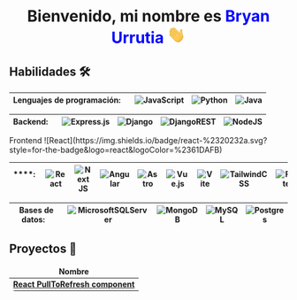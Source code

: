 <h1 align="center">Bienvenido, mi nombre es <span style="color: blue;">Bryan Urrutia</span>  <img
    src="https://github.com/Bryan-Urrutia/Bryan-Urrutia/blob/main/images/Hi.gif" height="32" />
</h1>
<h2>Habilidades 🛠️</h2>

**Lenguajes de programación**:&nbsp; &nbsp; |![JavaScript](https://img.shields.io/badge/javascript-%23323330.svg?style=for-the-badge&logo=javascript&logoColor=%23F7DF1E)|![Python](https://img.shields.io/badge/python-3670A0?style=for-the-badge&logo=python&logoColor=ffdd54)|![Java](https://img.shields.io/badge/java-%23ED8B00.svg?style=for-the-badge&logo=openjdk&logoColor=white)
|--|--|--|--|

**Backend**:&nbsp; &nbsp; |![Express.js](https://img.shields.io/badge/express.js-%23404d59.svg?style=for-the-badge&logo=express&logoColor=%2361DAFB)|![Django](https://img.shields.io/badge/django-%23092E20.svg?style=for-the-badge&logo=django&logoColor=white)|![DjangoREST](https://img.shields.io/badge/DJANGO-REST-ff1709?style=for-the-badge&logo=django&logoColor=white&color=ff1709&labelColor=gray)|![NodeJS](https://img.shields.io/badge/node.js-6DA55F?style=for-the-badge&logo=node.js&logoColor=white)
|--|--|--|--|--|

<tr>
<th>Frontend</th>
<th>![React](https://img.shields.io/badge/react-%2320232a.svg?style=for-the-badge&logo=react&logoColor=%2361DAFB)</th>
</tr>

****:&nbsp; &nbsp; |![React](https://img.shields.io/badge/react-%2320232a.svg?style=for-the-badge&logo=react&logoColor=%2361DAFB)|![Next JS](https://img.shields.io/badge/Next-black?style=for-the-badge&logo=next.js&logoColor=white)|![Angular](https://img.shields.io/badge/angular-%23DD0031.svg?style=for-the-badge&logo=angular&logoColor=white)|![Astro](https://img.shields.io/badge/astro-%232C2052.svg?style=for-the-badge&logo=astro&logoColor=white)|![Vue.js](https://img.shields.io/badge/vuejs-%2335495e.svg?style=for-the-badge&logo=vuedotjs&logoColor=%234FC08D)|![Vite](https://img.shields.io/badge/vite-%23646CFF.svg?style=for-the-badge&logo=vite&logoColor=white)|![TailwindCSS](https://img.shields.io/badge/tailwindcss-%2338B2AC.svg?style=for-the-badge&logo=tailwind-css&logoColor=white)|![Flutter](https://img.shields.io/badge/Flutter-%2302569B.svg?style=for-the-badge&logo=Flutter&logoColor=white)
|--|--|--|--|--|--|--|--|--|

**Bases de datos**:&nbsp; &nbsp; |![MicrosoftSQLServer](https://img.shields.io/badge/Microsoft%20SQL%20Server-CC2927?style=for-the-badge&logo=microsoft%20sql%20server&logoColor=white)|![MongoDB](https://img.shields.io/badge/MongoDB-%234ea94b.svg?style=for-the-badge&logo=mongodb&logoColor=white)|![MySQL](https://img.shields.io/badge/mysql-4479A1.svg?style=for-the-badge&logo=mysql&logoColor=white)|![Postgres](https://img.shields.io/badge/postgres-%23316192.svg?style=for-the-badge&logo=postgresql&logoColor=white)
|--|--|--|--|--|

<h2>Proyectos 👔</h2>
<table style="border-radius: 10px">
<thead align="center">
    <tr border: none;>
    <td><b>Nombre</b></td>
    </tr>
</thead>
<tbody>
    <tr>
    <td><a href="https://github.com/thmsgbrt/react-simple-pull-to-refresh"><b>React PullToRefresh component</b></a></td>
    </tr>
</tbody>
</table>


<!-- ## Las estadisticas del repositorio
![Bryan Urrutia GitHub stats](https://github-readme-stats.vercel.app/api?username=bryan-urrutia&show_icons=true&theme=dark) ![Top Langs](https://github-readme-stats.vercel.app/api/top-langs/?username=bryan-urrutia&layout=compact&theme=dark) -->